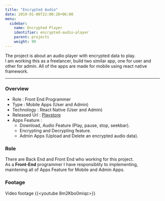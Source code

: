 ```yaml
---
title: "Encrypted Audio"
date: 2019-01-06T22:00:20+06:00
menu:
  sidebar:
    name: Encrypted Player
    identifier: encrypted-audio-player
    parent: projects
    weight: 99
---
```


The project is about an audio player with encrypted data to play.  
I am working this as a freelancer, build two similar app, one for user and other for admin.
All of the apps are made for mobile using react native framework.

---
### Overview
- Role : Front End Programmer
- Type : Mobile Apps (User and Admin)
- Technology : React Native (User and Admin)
- Released Url : [Playstore](https://play.google.com/store/apps/details?id=com.ajtencryptedplayer)
- Apps Feature : 
  - Download, Audio Feature (Play, pause, stop, seekbar).
  - Encrypting and Decrypting feature.
  - Admin Apps (Upload and Delete an encrypted audio data).

### Role
There are Back End and Front End who working for this project.  
As a **Front-End** programmer I have responsiblity to implementing, maintening all of Apps Feature for Mobile and Admin Apps.

### Footage
Video footage
{{<youtube 8m2Kbo0miqc>}}